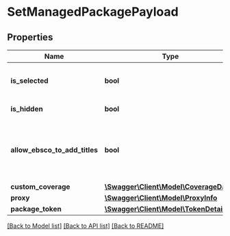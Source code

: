 # SetManagedPackagePayload

## Properties
Name | Type | Description | Notes
------------ | ------------- | ------------- | -------------
**is_selected** | **bool** | Indicates if the packages is selected in a customer&#x27;s account. | 
**is_hidden** | **bool** | Field to indicate if title is hidden. | [optional] 
**allow_ebsco_to_add_titles** | **bool** | Indicates if EBSCO is allowed to add titles.  If the package type is custom, then allowEbscoToAddTitles will always be set to false. | [optional] 
**custom_coverage** | [**\Swagger\Client\Model\CoverageDates**](CoverageDates.md) |  | [optional] 
**proxy** | [**\Swagger\Client\Model\ProxyInfo**](ProxyInfo.md) |  | [optional] 
**package_token** | [**\Swagger\Client\Model\TokenDetails**](TokenDetails.md) |  | [optional] 

[[Back to Model list]](../README.md#documentation-for-models) [[Back to API list]](../README.md#documentation-for-api-endpoints) [[Back to README]](../README.md)

